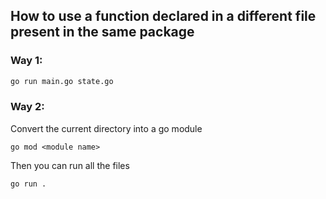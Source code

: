 ## How to use a function declared in a different file present in the same package

### Way 1:

```bash
go run main.go state.go
```

### Way 2:

Convert the current directory into a go module

```
go mod <module name>
```
Then you can run all the files
```bash
go run .
```